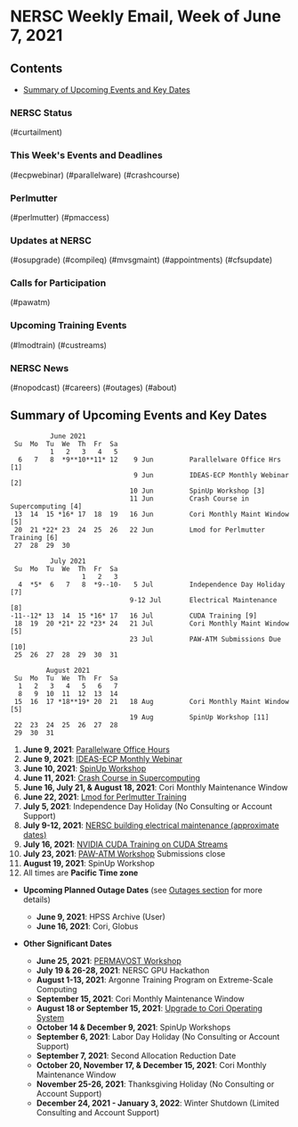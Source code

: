 # NERSC Weekly Email, Week of June 7, 2021 <a name="top"></a> #

## Contents ## 

- [Summary of Upcoming Events and Key Dates](#dates)

### NERSC Status

(#curtailment)

### This Week's Events and Deadlines

(#ecpwebinar)
(#parallelware)
(#crashcourse)

### Perlmutter

(#perlmutter)
(#pmaccess)

### Updates at NERSC 

(#osupgrade)
(#compileq)
(#mvsgmaint)
(#appointments)
(#cfsupdate)

### Calls for Participation

(#pawatm)

### Upcoming Training Events 

(#lmodtrain)
(#custreams)

### NERSC News 

(#nopodcast)
(#careers)
(#outages)
(#about)

## Summary of Upcoming Events and Key Dates <a name="dates"/></a> ##

              June 2021
     Su  Mo  Tu  We  Th  Fr  Sa
              1   2   3   4   5 
      6   7   8  *9**10**11* 12    9 Jun         Parallelware Office Hrs [1] 
                                   9 Jun         IDEAS-ECP Monthly Webinar [2] 
                                  10 Jun         SpinUp Workshop [3] 
                                  11 Jun         Crash Course in Supercomputing [4] 
     13  14  15 *16* 17  18  19   16 Jun         Cori Monthly Maint Window [5]
     20  21 *22* 23  24  25  26   22 Jun         Lmod for Perlmutter Training [6]
     27  28  29  30  

              July 2021
     Su  Mo  Tu  We  Th  Fr  Sa
                      1   2   3
      4  *5*  6   7   8  *9--10-   5 Jul         Independence Day Holiday [7]
                                  9-12 Jul       Electrical Maintenance [8]
    -11--12* 13  14  15 *16* 17   16 Jul         CUDA Training [9]
     18  19  20 *21* 22 *23* 24   21 Jul         Cori Monthly Maint Window [5]
                                  23 Jul         PAW-ATM Submissions Due [10]
     25  26  27  28  29  30  31

             August 2021
     Su  Mo  Tu  We  Th  Fr  Sa
      1   2   3   4   5   6   7
      8   9  10  11  12  13  14
     15  16  17 *18**19* 20  21   18 Aug         Cori Monthly Maint Window [5]
                                  19 Aug         SpinUp Workshop [11]
     22  23  24  25  26  27  28
     29  30  31

1. **June 9, 2021**: [Parallelware Office Hours](#parallelware)
2. **June 9, 2021**: [IDEAS-ECP Monthly Webinar](#ecpwebinar)
3. **June 10, 2021**: [SpinUp Workshop](#spinup)
4. **June 11, 2021**: [Crash Course in Supercomputing](#crashcourse)
5. **June 16, July 21, & August 18, 2021**: Cori Monthly Maintenance Window
6. **June 22, 2021**: [Lmod for Perlmutter Training](#lmodtrain)
7. **July 5, 2021**: Independence Day Holiday (No Consulting or Account Support)
8. **July 9-12, 2021**: [NERSC building electrical maintenance (approximate dates)](#mvsgmaint)
9. **July 16, 2021**: [NVIDIA CUDA Training on CUDA Streams](#custreams)
10. **July 23, 2021**: [PAW-ATM Workshop](#pawatm) Submissions close
11. **August 19, 2021**: SpinUp Workshop
12. All times are **Pacific Time zone**

- **Upcoming Planned Outage Dates** (see [Outages section](#outages) for more 
details)
    - **June 9, 2021**: HPSS Archive (User)
    - **June 16, 2021**: Cori, Globus

- **Other Significant Dates**
    - **June 25, 2021**: [PERMAVOST Workshop](https://permavost.github.io/)
    - **July 19 & 26-28, 2021**: NERSC GPU Hackathon
    - **August 1-13, 2021**: Argonne Training Program on Extreme-Scale Computing
    - **September 15, 2021**: Cori Monthly Maintenance Window
    - **August 18 or September 15, 2021**: [Upgrade to Cori Operating System](#osupgrade)
    - **October 14 & December 9, 2021**: SpinUp Workshops
    - **September 6, 2021**: Labor Day Holiday (No Consulting or Account Support)
    - **September 7, 2021**: Second Allocation Reduction Date
    - **October 20, November 17, & December 15, 2021**: Cori Monthly Maintenance Window
    - **November 25-26, 2021**: Thanksgiving Holiday (No Consulting or Account Support)
    - **December 24, 2021 - January 3, 2022**: Winter Shutdown (Limited Consulting and Account Support)

